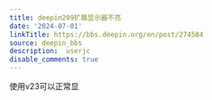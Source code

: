 ```yaml
---
title: deepin209扩展显示器不亮
date: '2024-07-01'
linkTitle: https://bbs.deepin.org/en/post/274584
source: deepin_bbs
description:  userjc 
disable_comments: true
---
```

使用v23可以正常显
